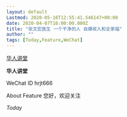 ```yaml
---
layout: default
Lastmod: 2020-05-16T12:55:41.546147+00:00
date: 2020-04-07T16:00:00.000Z
title: "张文宏医生 一个干净的人 自爆收入和全家福"
author: ""
tags: [Today,Feature,WeChat]
---
```


[华人讲堂](javascript:void(0);)

**华人讲堂** 

WeChat ID hrjt666

About Feature 您好，欢迎关注

_Today_

